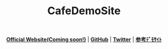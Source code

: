 <h1 align="center">CafeDemoSite</h1>

<br />

<p align="center">
    <strong><a href="https://demo.monster2408.com/demo/cafe/">Official Website(Coming soon!)</a></strong> |
    <strong><a href="https://github.com/Monster2408">GitHub</a></strong> |
    <strong><a href="https://twitter.com/monster_2408">Twitter</a></strong> |
    <strong><a href="https://www.tullys.co.jp/">参考ﾃﾞﾓｻｲﾄ</a></strong>
</p>


